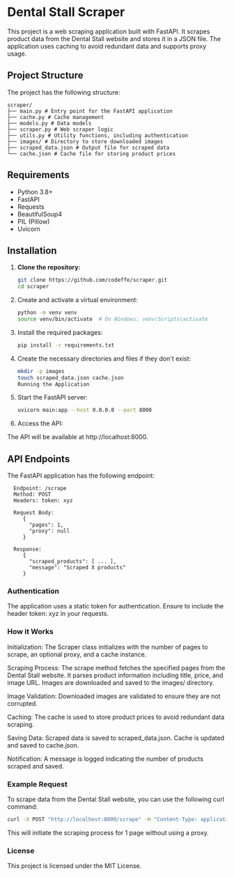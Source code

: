 # Dental Stall Scraper

This project is a web scraping application built with FastAPI. It scrapes product data from the Dental Stall website and stores it in a JSON file. The application uses caching to avoid redundant data and supports proxy usage.

## Project Structure

The project has the following structure:

```plaintext
scraper/
├── main.py # Entry point for the FastAPI application
├── cache.py # Cache management
├── models.py # Data models
├── scraper.py # Web scraper logic
├── utils.py # Utility functions, including authentication
├── images/ # Directory to store downloaded images
├── scraped_data.json # Output file for scraped data
└── cache.json # Cache file for storing product prices
```

## Requirements

- Python 3.8+
- FastAPI
- Requests
- BeautifulSoup4
- PIL (Pillow)
- Uvicorn

## Installation

1. **Clone the repository:**

   ```sh
   git clone https://github.com/codeffe/scraper.git
   cd scraper
   
2. Create and activate a virtual environment:

   ```sh
   python -m venv venv
   source venv/bin/activate  # On Windows: venv\Scripts\activate
   
3. Install the required packages:

   ``` sh
   pip install -r requirements.txt
   ```
   
4. Create the necessary directories and files if they don't exist:

   ```sh
   mkdir -p images
   touch scraped_data.json cache.json
   Running the Application
   ```
5. Start the FastAPI server:

   ```sh
   uvicorn main:app --host 0.0.0.0 --port 8000
   ```
   
6. Access the API:

The API will be available at http://localhost:8000.

## API Endpoints

The FastAPI application has the following endpoint:

      Endpoint: /scrape
      Method: POST
      Headers: token: xyz

      Request Body: 
         {
           "pages": 1,
           "proxy": null
         }

      Response:
         {
           "scraped_products": [ ... ],
           "message": "Scraped X products"
         }

### Authentication
The application uses a static token for authentication. Ensure to include the header token: xyz in your requests.

### How it Works

Initialization: The Scraper class initializes with the number of pages to scrape, an optional proxy, and a cache instance.

Scraping Process: The scrape method fetches the specified pages from the Dental Stall website.
It parses product information including title, price, and image URL.
Images are downloaded and saved to the images/ directory.

Image Validation: Downloaded images are validated to ensure they are not corrupted.

Caching: The cache is used to store product prices to avoid redundant data scraping.

Saving Data: Scraped data is saved to scraped_data.json.
Cache is updated and saved to cache.json.

Notification: A message is logged indicating the number of products scraped and saved.

### Example Request

To scrape data from the Dental Stall website, you can use the following curl command:

```sh
curl -X POST "http://localhost:8000/scrape" -H "Content-Type: application/json" -H "token: xyz" -d '{"pages": 1, "proxy": null}'
```
This will initiate the scraping process for 1 page without using a proxy.

### License
This project is licensed under the MIT License.
